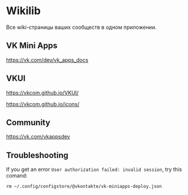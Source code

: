 # Wikilib

Все wiki-страницы ваших сообществ в одном приложении.

## VK Mini Apps

https://vk.com/dev/vk_apps_docs

## VKUI

https://vkcom.github.io/VKUI/

https://vkcom.github.io/icons/

## Community

https://vk.com/vkappsdev

## Troubleshooting

If you get an error `User authorization failed: invalid session`, try this comand:

```
rm ~/.config/configstore/@vkontakte/vk-miniapps-deploy.json
```